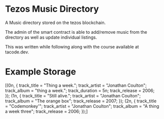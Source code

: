 # Tezos Music Directory
A Music directory stored on the tezos blockchain.

The admin of the smart contract is able to add/remove music from the directory as well as update individual listings.

This was written while following along with the course available at tacode.dev.

# Example Storage 
[(0n, { 
     track_title = "Thing a week.";
     track_artist = "Jonathan Coulton";
     track_album = "thing a week.";
     track_duration = 5n;
    track_release = 2006;
 }); 
 (1n, { 
     track_title = "Still alive.";
     track_artist = "Jonathan Coulton";
     track_album = "The orange box";
     track_release = 2007;
 });
(2n, { 
     track_title = "Codemonkey'";
     track_artist = "Jonathan Coulton";
     track_album = "A thing a week three";
     track_release = 2006;
});]

